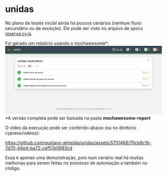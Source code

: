 # unidas

No plano de testes inicial ainda há poucos cenários (nenhum fluxo secundário ou de exceção).
Ele pode ser visto no arquivo de _specs_ [reserva.cy.js](./cypress/e2e/reserva.cy.js).

Foi gerado um relatório usando o mochawesome*:
![unidas_report.png](./cypress/screenshots/unidas_report.png)
*A versão completa pode ser baixada na pasta **mochawesome-report**

O vídeo da execução pode ser conferido abaixo (ou no diretório cypress/videos):

https://github.com/gustavo-almeida/unidas/assets/5751468/70cb8c1b-7d70-44ed-ba72-cef57e0683cd

Essa é apenas uma demonstração, pois num cenário real há muitas melhorias para serem feitas no processo de automação e também no código.

